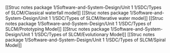
[[Struc notes package 1/Software-and-System-Design/Unit 1 1/SDC/Types of SLCM/Classical waterfall model]]
[[Struc notes package 1/Software-and-System-Design/Unit 1 1/SDC/Types of SLCM/Iterative water model]]
[[Struc notes package 1/Software-and-System-Design/Unit 1 1/SDC/Types of SLCM/Prototyping Model]]
[[Struc notes package 1/Software-and-System-Design/Unit 1 1/SDC/Types of SLCM/Evolutionary Model]]
[[Struc notes package 1/Software-and-System-Design/Unit 1 1/SDC/Types of SLCM/Spiral Model]]

